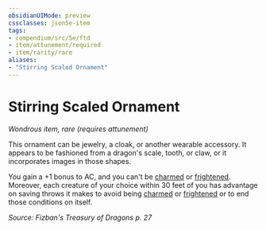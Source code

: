 ```yaml
---
obsidianUIMode: preview
cssclasses: json5e-item
tags:
- compendium/src/5e/ftd
- item/attunement/required
- item/rarity/rare
aliases: 
- "Stirring Scaled Ornament"
---
```

# Stirring Scaled Ornament
*Wondrous item, rare (requires attunement)*  


This ornament can be jewelry, a cloak, or another wearable accessory. It appears to be fashioned from a dragon's scale, tooth, or claw, or it incorporates images in those shapes.

You gain a +1 bonus to AC, and you can't be [charmed](2-Mechanics/CLI/rules/conditions.md#Charmed) or [frightened](2-Mechanics/CLI/rules/conditions.md#Frightened). Moreover, each creature of your choice within 30 feet of you has advantage on saving throws it makes to avoid being [charmed](2-Mechanics/CLI/rules/conditions.md#Charmed) or [frightened](2-Mechanics/CLI/rules/conditions.md#Frightened) or to end those conditions on itself.

*Source: Fizban's Treasury of Dragons p. 27*